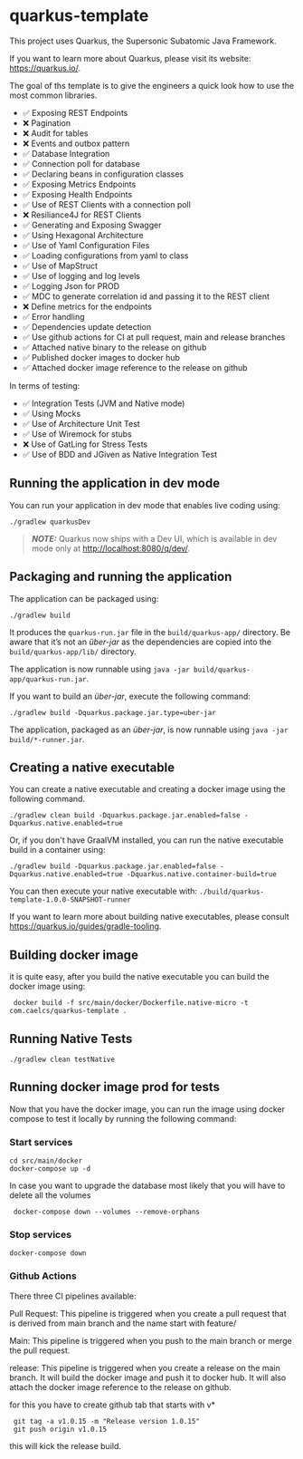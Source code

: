 # quarkus-template

This project uses Quarkus, the Supersonic Subatomic Java Framework.

If you want to learn more about Quarkus, please visit its website: <https://quarkus.io/>.

The goal of ths template is to give the engineers a quick look how to use the most common
libraries.

- ✅ Exposing REST Endpoints
- ❌ Pagination
- ❌ Audit for tables
- ❌ Events and outbox pattern
- ✅ Database Integration
- ✅ Connection poll for database
- ✅ Declaring beans in configuration classes
- ✅ Exposing Metrics Endpoints
- ✅ Exposing Health Endpoints
- ✅ Use of REST Clients with a connection poll
- ❌ Resiliance4J for REST Clients
- ✅ Generating and Exposing Swagger
- ✅ Using Hexagonal Architecture
- ✅ Use of Yaml Configuration Files
- ✅ Loading configurations from yaml to class
- ✅ Use of MapStruct
- ✅ Use of logging and log levels
- ✅ Logging Json for PROD
- ✅ MDC to generate correlation id and passing it to the REST client
- ❌ Define metrics for the endpoints
- ✅ Error handling
- ✅ Dependencies update detection
- ✅ Use github actions for CI at pull request, main and release branches
- ✅ Attached native binary to the release on github
- ✅ Published docker images to docker hub
- ✅ Attached docker image reference to the release on github

In terms of testing:

- ✅ Integration Tests (JVM and Native mode)
- ✅ Using Mocks
- ✅ Use of Architecture Unit Test
- ✅ Use of Wiremock for stubs
- ❌ Use of GatLing for Stress Tests
- ✅ Use of BDD and JGiven as Native Integration Test

## Running the application in dev mode

You can run your application in dev mode that enables live coding using:

```shell script
./gradlew quarkusDev
```

> **_NOTE:_**  Quarkus now ships with a Dev UI, which is available in dev mode only at <http://localhost:8080/q/dev/>.

## Packaging and running the application

The application can be packaged using:

```shell script
./gradlew build
```

It produces the `quarkus-run.jar` file in the `build/quarkus-app/` directory.
Be aware that it’s not an _über-jar_ as the dependencies are copied into the `build/quarkus-app/lib/` directory.

The application is now runnable using `java -jar build/quarkus-app/quarkus-run.jar`.

If you want to build an _über-jar_, execute the following command:

```shell script
./gradlew build -Dquarkus.package.jar.type=uber-jar
```

The application, packaged as an _über-jar_, is now runnable using `java -jar build/*-runner.jar`.

## Creating a native executable

You can create a native executable and creating a docker image using the following command.

```shell script
./gradlew clean build -Dquarkus.package.jar.enabled=false -Dquarkus.native.enabled=true
```

Or, if you don't have GraalVM installed, you can run the native executable build in a container using:

```shell script
./gradlew build -Dquarkus.package.jar.enabled=false -Dquarkus.native.enabled=true -Dquarkus.native.container-build=true
```

You can then execute your native executable with: `./build/quarkus-template-1.0.0-SNAPSHOT-runner`

If you want to learn more about building native executables, please consult <https://quarkus.io/guides/gradle-tooling>.

## Building docker image

it is quite easy, after you build the native executable you can build the docker image using:

```shell script
 docker build -f src/main/docker/Dockerfile.native-micro -t com.caelcs/quarkus-template .
```

## Running Native Tests

```shell
./gradlew clean testNative
```

## Running docker image prod for tests

Now that you have the docker image, you can run the image using docker compose to test it locally by running the following command:

### Start services
```shell
cd src/main/docker
docker-compose up -d
```

In case you want to upgrade the database most likely that you will have to delete all the volumes

```shell
 docker-compose down --volumes --remove-orphans
```

### Stop services
```shell
docker-compose down
```

### Github Actions

There three CI pipelines available:

Pull Request: This pipeline is triggered when you create a pull request that is derived from main branch and the name start with feature/

Main: This pipeline is triggered when you push to the main branch or merge the pull request.

release: This pipeline is triggered when you create a release on the main branch. 
It will build the docker image and push it to docker hub. 
It will also attach the docker image reference to the release on github.

for this you have to create github tab that starts with v*

```shell
 git tag -a v1.0.15 -m "Release version 1.0.15"
 git push origin v1.0.15
```

this will kick the release build.